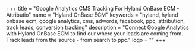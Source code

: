 +++
title = "Google Analytics CMS Tracking For Hyland OnBase ECM - Attributio"
name = "Hyland OnBase ECM"
keywords = "hyland, hyland onbase ecm, google analytics, cms, adwords, facebook, ppc, attribution, track leads, conversion tracking"
description = "Connect Google Analytics with Hyland OnBase ECM to find our where your leads are coming from. Track leads from the source - from search to ppc."
logo = ""
+++
